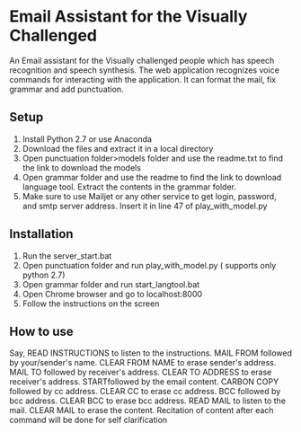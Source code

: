 # Email Assistant for the Visually Challenged

An Email assistant for the Visually challenged people which has speech recognition and speech synthesis. The web application recognizes voice commands for interacting with the application. It can format the mail, fix grammar and add punctuation.
## Setup
1. Install Python 2.7 or use Anaconda
2. Download the files and extract it in a local directory
3. Open punctuation folder>models folder and use the readme.txt to find the link to download the models
4. Open grammar folder and use the readme to find the link to download language tool. Extract the contents in the grammar folder.
5. Make sure to use Mailjet or any other service to get login, password, and smtp server address. Insert it in line 47 of play_with_model.py

## Installation
1. Run the server_start.bat
2. Open punctuation folder and run play_with_model.py ( supports only python 2.7)
4. Open grammar folder and run start_langtool.bat
5. Open Chrome browser and go to localhost:8000
6. Follow the instructions on the screen

## How to use
Say, 
READ INSTRUCTIONS to listen to the instructions.
MAIL FROM followed by your/sender's name. CLEAR FROM NAME to erase sender's address.
MAIL TO followed by receiver's address. CLEAR TO ADDRESS to erase receiver's address.
STARTfollowed by the email content.
CARBON COPY followed by cc address. CLEAR CC to erase cc address.
BCC followed by bcc address. CLEAR BCC to erase bcc address.
READ MAIL to listen to the mail. CLEAR MAIL to erase the content.
Recitation of content after each command will be done for self clarification
